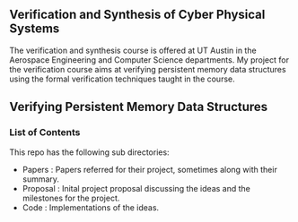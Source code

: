## Verification and Synthesis of Cyber Physical Systems

The verification and synthesis course is offered at UT Austin in
the Aerospace Engineering and Computer Science departments.
My project for the verification course aims at verifying persistent memory data structures
using the formal verification techniques taught in the course.

## Verifying Persistent Memory Data Structures

### List of Contents
This repo has the following sub directories:
- Papers :
  Papers referred for their project, sometimes along with their summary.
- Proposal :
  Inital project proposal discussing the ideas and the milestones for the project.
- Code :
  Implementations of the ideas.
